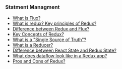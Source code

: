 ### Statment Managment

- [What is Flux?]()
- [What is redux? Key principles of Redux?]()
- [Difference between Redux and Flux?]()
- [Key Concepts of Redux?]()
- [What is a "Single Source of Truth"?]()
- [What is a Reducer?]()
- [Difference between React State and Redux State?]()
- [What does dataflow look like in a Redux app?]()
- [Pros and Cons of Redux?]()